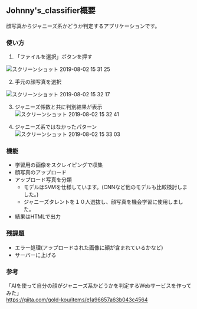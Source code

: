 ## Johnny's_classifier概要
   顔写真からジャニーズ系かどうか判定するアプリケーションです。

### 使い方

1. 「ファイルを選択」ボタンを押す

![スクリーンショット 2019-08-02 15 31 25](https://user-images.githubusercontent.com/27131456/62350628-3f882e80-b53e-11e9-945f-f400ebd620b2.png)


2. 手元の顔写真を選択

![スクリーンショット 2019-08-02 15 32 17](https://user-images.githubusercontent.com/27131456/62350667-5fb7ed80-b53e-11e9-947e-e4b636d14246.png)

3. ジャニーズ係数と共に判別結果が表示
![スクリーンショット 2019-08-02 15 32 41](https://user-images.githubusercontent.com/27131456/62350687-752d1780-b53e-11e9-8644-cfb20f3398ac.png)

4. ジャニーズ系ではなかったパターン 
![スクリーンショット 2019-08-02 15 33 03](https://user-images.githubusercontent.com/27131456/62350702-81b17000-b53e-11e9-908d-990f30c4fb8b.png)


### 機能
- 学習用の画像をスクレイピングで収集
- 顔写真のアップロード
- アップロード写真を分類
   - モデルはSVMを仕様しています。(CNNなど他のモデルも比較検討しました。)
   - ジャニーズタレントを１０人選抜し、顔写真を機会学習に使用しました。
- 結果はHTMLで出力

### 残課題
- エラー処理(アップロードされた画像に顔が含まれているかなど)
- サーバーに上げる

### 参考
「AIを使って自分の顔がジャニーズ系かどうかを判定するWebサービスを作ってみた」
</br>
https://qiita.com/gold-kou/items/e1a96657a63b043c4564
